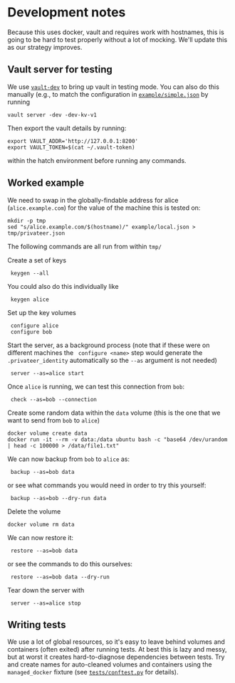 # Development notes

Because this uses docker, vault and requires work with hostnames, this is going to be hard to test properly without a lot of mocking.  We'll update this as our strategy improves.

## Vault server for testing

We use [`vault-dev`](https://github.com/vimc/vault-dev) to bring up vault in testing mode.  You can also do this manually (e.g., to match the configuration in [`example/simple.json`](example/simple.json) by running

```
vault server -dev -dev-kv-v1
```

Then export the vault details by running:

```
export VAULT_ADDR='http://127.0.0.1:8200'
export VAULT_TOKEN=$(cat ~/.vault-token)
```

within the hatch environment before running any commands.

## Worked example

We need to swap in the globally-findable address for alice (`alice.example.com`) for the value of the machine this is tested on:

```
mkdir -p tmp
sed "s/alice.example.com/$(hostname)/" example/local.json > tmp/privateer.json
```

The following commands are all run from within `tmp/`

Create a set of keys

```
 keygen --all
```

You could also do this individually like

```
 keygen alice
```

Set up the key volumes

```
 configure alice
 configure bob
```

Start the server, as a background process (note that if these were on different machines the ` configure <name>` step would generate the `.privateer_identity` automatically so the `--as` argument is not needed)

```
 server --as=alice start
```

Once `alice` is running, we can test this connection from `bob`:

```
 check --as=bob --connection
```

Create some random data within the `data` volume (this is the one that we want to send from `bob` to `alice`)

```
docker volume create data
docker run -it --rm -v data:/data ubuntu bash -c "base64 /dev/urandom | head -c 100000 > /data/file1.txt"
```

We can now backup from `bob` to `alice` as:

```
 backup --as=bob data
```

or see what commands you would need in order to try this yourself:

```
 backup --as=bob --dry-run data
```

Delete the volume

```
docker volume rm data
```

We can now restore it:

```
 restore --as=bob data
```

or see the commands to do this ourselves:

```
 restore --as=bob data --dry-run
```

Tear down the server with

```
 server --as=alice stop
```

## Writing tests

We use a lot of global resources, so it's easy to leave behind volumes and containers (often exited) after running tests. At best this is lazy and messy, but at worst it creates hard-to-diagnose dependencies between tests. Try and create names for auto-cleaned volumes and containers using the `managed_docker` fixture (see [`tests/conftest.py`](tests/conftest.py) for details).
